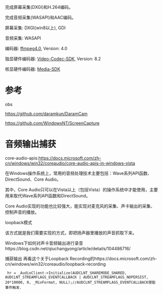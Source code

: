 

完成屏幕采集(DXGI)和H.264编码。

完成音频采集(WASAPI)和AAC编码。



屏幕采集: DXGI(win8以上), GDI

音频采集: WASAPI

编码器: [ffmpeg4.0](https://ffmpeg.org/), Version: 4.0

独显硬件编码器: [Video-Codec-SDK](https://developer.nvidia.com/nvidia-video-codec-sdk), Version: 8.2

核显硬件编码器: [Media-SDK](https://github.com/Intel-Media-SDK/MediaSDK)





# 参考

obs

https://github.com/daramkun/DaramCam

https://github.com/WindowsNT/ScreenCapture



# 音频输出捕获
core-audio-apis:https://docs.microsoft.com/zh-cn/windows/win32/coreaudio/core-audio-apis-in-windows-vista

在Windows操作系统上，常用的音频处理技术主要包括：Wave系列API函数、DirectSound、Core Audio。

其中，Core Audio只可以在Vista以上（包括Vista）的操作系统中才能使用，主要用来取代Wave系列API函数和DirectSound。

Core Audio实现的功能也比较强大，能实现对麦克风的采集、声卡输出的采集、控制声音的播放。

loopback模式

该方式就是我们需要实现的方式，即把扬声器里播放的声音抓取下来。

Windows下如何对声卡音频输出进行录音https://blog.csdn.net/qiuchangyong/article/details/104486716/

捕获输出
再看这个关于Loopback Recording的https://docs.microsoft.com/zh-cn/windows/win32/coreaudio/loopback-recording
```
 hr = _AudioClient->Initialize(AUDCLNT_SHAREMODE_SHARED, AUDCLNT_STREAMFLAGS_EVENTCALLBACK | AUDCLNT_STREAMFLAGS_NOPERSIST, 20*10000, 0, _MixFormat, NULL);//AUDCLNT_STREAMFLAGS_EVENTCALLBACK使能事件触发.
```